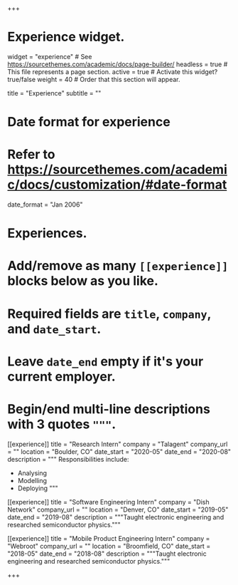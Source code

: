 +++
# Experience widget.
widget = "experience"  # See https://sourcethemes.com/academic/docs/page-builder/
headless = true  # This file represents a page section.
active = true  # Activate this widget? true/false
weight = 40  # Order that this section will appear.

title = "Experience"
subtitle = ""

# Date format for experience
#   Refer to https://sourcethemes.com/academic/docs/customization/#date-format
date_format = "Jan 2006"

# Experiences.
#   Add/remove as many `[[experience]]` blocks below as you like.
#   Required fields are `title`, `company`, and `date_start`.
#   Leave `date_end` empty if it's your current employer.
#   Begin/end multi-line descriptions with 3 quotes `"""`.
[[experience]]
  title = "Research Intern"
  company = "Talagent"
  company_url = ""
  location = "Boulder, CO"
  date_start = "2020-05"
  date_end = "2020-08"
  description = """
  Responsibilities include:
  
  * Analysing
  * Modelling
  * Deploying
  """

[[experience]]
  title = "Software Engineering Intern"
  company = "Dish Network"
  company_url = ""
  location = "Denver, CO"
  date_start = "2019-05"
  date_end = "2019-08"
  description = """Taught electronic engineering and researched semiconductor physics."""
  
[[experience]]
  title = "Mobile Product Engineering Intern"
  company = "Webroot"
  company_url = ""
  location = "Broomfield, CO"
  date_start = "2018-05"
  date_end = "2018-08"
  description = """Taught electronic engineering and researched semiconductor physics."""

+++
